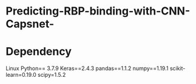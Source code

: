 # Predicting-RBP-binding-with-CNN-Capsnet-


# Dependency
Linux
Python== 3.7.9
Keras==2.4.3
pandas==1.1.2
numpy==1.19.1
scikit-learn=0.19.0
scipy=1.5.2

